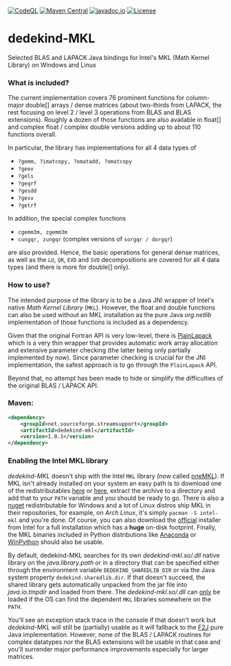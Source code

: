 [![CodeQL](https://github.com/stefan-zobel/dedekind-MKL/actions/workflows/codeql.yml/badge.svg)](https://github.com/stefan-zobel/dedekind-MKL/actions/workflows/codeql.yml)
[![Maven Central](https://maven-badges.herokuapp.com/maven-central/net.sourceforge.streamsupport/dedekind-mkl/badge.svg)](https://maven-badges.herokuapp.com/maven-central/net.sourceforge.streamsupport/dedekind-mkl)
[![javadoc.io](https://javadoc.io/badge2/net.sourceforge.streamsupport/dedekind-mkl/javadoc.svg)](https://javadoc.io/doc/net.sourceforge.streamsupport/dedekind-mkl)
[![License](https://img.shields.io/badge/License-Apache%202.0-blue.svg)](https://opensource.org/licenses/Apache-2.0)

# dedekind-MKL

Selected BLAS and LAPACK Java bindings for Intel's MKL (Math Kernel Library) on Windows and Linux


### What is included?

The current implementation covers 76 prominent functions for column-major double[] arrays / dense matrices (about two-thirds from LAPACK, the rest focusing on level 2 / level 3 operations from BLAS and BLAS extensions). Roughly a dozen of those functions are also available in float[] and complex float / complex double versions adding up to about 110 functions overall.

In particular, the library has implementations for all 4 data types of

* `?gemm, ?imatcopy, ?omatadd, ?omatcopy`
* `?geev`
* `?gels`
* `?geqrf`
* `?gesdd`
* `?gesv`
* `?getrf`

In addition, the special complex functions

* `cgemm3m, zgemm3m`
* `cungqr, zungqr` (complex versions of `sorgqr / dorgqr`)

are also provided. Hence, the basic operations for general dense matrices, as well as the `LU`, `QR`, `EVD` and `SVD` decompositions are covered for all 4 data types (and there is more for double[] only).


### How to use?

The intended purpose of the library is to be a Java JNI wrapper of Intel's native *Math Kernel Library* (`MKL`). However, the float and double functions can also be used without an MKL installation as the pure Java *org.netlib* implementation of those functions is included as a dependency.

Given that the original Fortran API is very low-level, there is [PlainLapack](https://github.com/stefan-zobel/dedekind-MKL/blob/master/src/main/java/net/frobenius/lapack/PlainLapack.java) which is a very thin wrapper that provides automatic work array allocation and extensive parameter checking (the latter being only partially implemented by now).
Since parameter checking is crucial for the JNI implementation, the safest approach is to go through the `PlainLapack` API.

Beyond that, no attempt has been made to hide or simplify the difficulties of the original BLAS / LAPACK API.


### Maven:

```xml
<dependency>
    <groupId>net.sourceforge.streamsupport</groupId>
    <artifactId>dedekind-mkl</artifactId>
    <version>1.0.1</version>
</dependency>
```

### Enabling the Intel MKL library

*dedekind-MKL* doesn't ship with the Intel `MKL` library (now called [oneMKL](https://software.intel.com/content/www/us/en/develop/tools/oneapi/base-toolkit/download.html)). If MKL isn't already installed on your system an easy path is to download one of the redistributables [here](https://repo1.maven.org/maven2/org/bytedeco/mkl/) or [here](https://github.com/Anlon-Burke/intel-mkl-x64-redist/releases), extract the archive to a directory and add that to your `PATH` variable and you should be ready to go. There is also a [nuget](https://www.nuget.org/packages/intelmkl.redist.win-x64/) redistributable for Windows and a lot of Linux distros ship MKL in their repositories, for example, on *Arch Linux*, it's simply `pacman -S intel-mkl` and you're done. Of course, you can also download the [official](https://software.intel.com/content/www/us/en/develop/tools/oneapi/base-toolkit/download.html) installer from Intel for a full installation which has a **huge** on-disk footprint. Finally, the MKL binaries included in Python distributions like [Anaconda](https://www.anaconda.com/products/individual) or [WinPython](https://winpython.github.io/) should also be usable.

By default, dedekind-MKL searches for its own *dedekind-mkl.so/.dll* native library on the *java.library.path* or in a directory that can be specified either through the environment variable `DEDEKIND_SHAREDLIB_DIR` or via the Java system property `dedekind.sharedlib.dir`. If that doesn't succeed, the shared library gets automatically unpacked from the jar file into *java.io.tmpdir* and loaded from there. The *dedekind-mkl.so/.dll* can <ins>only</ins> be loaded if the OS can find the dependent `MKL` libraries somewhere on the `PATH`.

You'll see an exception stack trace in the console if that doesn't work but *dedekind-MKL* will still be (partially) usable as it will fallback to the [F2J](https://repo1.maven.org/maven2/net/sourceforge/f2j/arpack_combined_all/0.1/) pure Java implementation. However, none of the BLAS / LAPACK routines for complex datatypes nor the BLAS extensions will be usable in that case and you'll surrender major performance improvements especially for larger matrices.

 